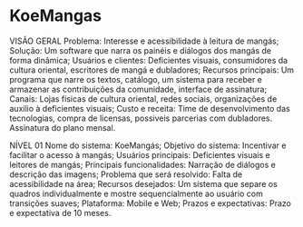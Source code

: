 # KoeMangas

VISÃO GERAL
Problema: Interesse e acessibilidade à leitura de mangás;
Solução: Um software que narra os painéis e diálogos dos mangás de forma dinâmica;
Usuários e clientes: Deficientes visuais, consumidores da cultura oriental, escritores de mangá e dubladores;
Recursos principais: Um programa que narre os textos, catálogo, um sistema para receber e armazenar as contribuições da comunidade, interface de assinatura; 
Canais: Lojas físicas de cultura oriental, redes sociais, organizações de auxilio à deficientes visuais;
Custo e receita: Time de desenvolvimento das tecnologias, compra de licensas, possiveis parcerias com dubladores. Assinatura do plano mensal.

NÍVEL 01
Nome do sistema: KoeMangás;
Objetivo do sistema: Incentivar e facilitar o acesso à mangás;
Usuários principais: Deficientes visuais e leitores de mangás;
Principais funcionalidades: Narração de diálogos e descrição das imagens;
Problema que será resolvido: Falta de acessibilidade na área;
Recursos desejados: Um sistema que separe os quadros individualmente e mostre sequencialmente ao usuário com transições suaves; 
Plataforma: Mobile e Web;
Prazos e expectativas: Prazo e expectativa de 10 meses.
